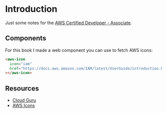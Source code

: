 # Introduction

Just some notes for the [AWS Certified Developer - Associate](https://aws.amazon.com/certification/certified-developer-associate/).

## Components

For this book I made a web component you can use to fetch AWS icons:

```html
<aws-icon
  icon="iam"
  href="https://docs.aws.amazon.com/IAM/latest/UserGuide/introduction.html"
></aws-icon>
```

## Resources

- [Cloud Guru](https://learn.acloud.guru/course/aws-certified-developer-associate/dashboard)
- [AWS Icons](https://awsicons.dev/)
